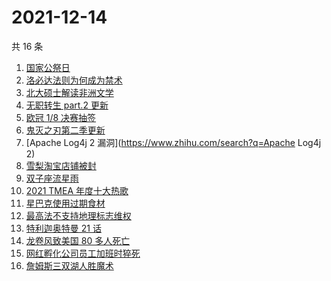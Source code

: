 # 2021-12-14

共 16 条

<!-- BEGIN ZHIHUSEARCH -->
<!-- 最后更新时间 Tue Dec 14 2021 02:10:37 GMT+0800 (China Standard Time) -->
1. [国家公祭日](https://www.zhihu.com/search?q=国家公祭日)
1. [洛必达法则为何成为禁术](https://www.zhihu.com/search?q=洛必达法则)
1. [北大硕士解读非洲文学](https://www.zhihu.com/search?q=非洲文学)
1. [无职转生 part.2 更新](https://www.zhihu.com/search?q=无职转生)
1. [欧冠 1/8 决赛抽签](https://www.zhihu.com/search?q=欧冠)
1. [鬼灭之刃第二季更新](https://www.zhihu.com/search?q=鬼灭之刃)
1. [Apache Log4j 2 漏洞](https://www.zhihu.com/search?q=Apache Log4j 2)
1. [雪梨淘宝店铺被封](https://www.zhihu.com/search?q=雪梨)
1. [双子座流星雨](https://www.zhihu.com/search?q=流星雨)
1. [2021 TMEA 年度十大热歌](https://www.zhihu.com/search?q=年度十大热歌)
1. [星巴克使用过期食材](https://www.zhihu.com/search?q=星巴克)
1. [最高法不支持地理标志维权](https://www.zhihu.com/search?q=地理标志维权)
1. [特利迦奥特曼 21 话](https://www.zhihu.com/search?q=特利迦奥特曼)
1. [龙卷风致美国 80 多人死亡](https://www.zhihu.com/search?q=龙卷风)
1. [网红孵化公司员工加班时猝死](https://www.zhihu.com/search?q=加班猝死)
1. [詹姆斯三双湖人胜魔术](https://www.zhihu.com/search?q=湖人)
<!-- END ZHIHUSEARCH -->
